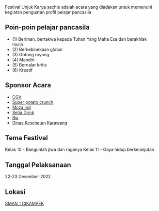 
<!-- ![Banner](https://github.com/RPLSaci/Event_Osis/raw/main/events/event/classmeet2022.png) -->

Festival Unjuk Karya sachie adalah acara yang diadakan untuk memenuhi kegiatan penguatan profil pelajar pancasila

## Poin-poin pelajar pancasila
- (1) Beriman, bertakwa kepada Tuhan Yang Maha Esa dan berakhlak mulia
- (2) Berkebinekaan global
- (3) Gotong royong 
- (4) Mandiri 
- (5) Bernalar kritis
- (6) Kreatif

## Sponsor Acara
- [CGV](https://www.cgv.id/)
- [Super potato crunch](https://www.instagram.com/superpotatocrunch.id/)
- [Moza.ind](https://www.instagram.com/esmoza.ind/)
- [Setia Drink](https://www.instagram.com/setiadrink.idn/)
- [Bsi](https://www.bsi.ac.id/)
- [Dinas Kesehatan Karawang](https://www.kemkes.go.id/)

## Tema Festival
Kelas 10 - Bangunlah jiwa dan raganya
Kelas 11 - Gaya hidup berkelanjutan


## Tanggal Pelaksanaan
22-23 Desember 2022

## Lokasi
[SMAN 1 CIKAMPEK](https://sman1cikampek.sch.id)